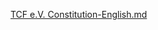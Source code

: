 [TCF e.V. Constitution-English.md](https://github.com/tcfev/documentation-scalabs/files/9923071/TCF.e.V.Constitution-English.md)

